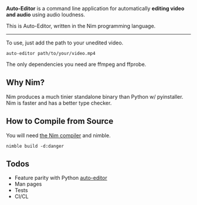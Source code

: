 **Auto-Editor** is a command line application for automatically **editing video and audio** using audio loudness.

This is Auto-Editor, written in the Nim programming language.

---

To use, just add the path to your unedited video.

```
auto-editor path/to/your/video.mp4
```

The only dependencies you need are ffmpeg and ffprobe.

## Why Nim?
Nim produces a much tinier standalone binary than Python w/ pyinstaller. Nim is faster and has a better type checker.

## How to Compile from Source
You will need [the Nim compiler](https://nim-lang.org/) and nimble.

```
nimble build -d:danger
```

## Todos
 - Feature parity with Python [auto-editor](https://github.com/WyattBlue/auto-editor)
 - Man pages
 - Tests
 - CI/CL